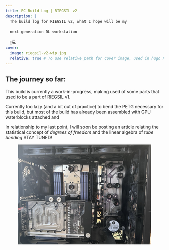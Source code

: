 ```yaml
---
title: PC Build Log | RIEGSIL v2
description: |
  The build log for RIEGSIL v2, what I hope will be my

  next generation DL workstation

  🤖💻
cover:
  image: riegsil-v2-wip.jpg
  relative: true # To use relative path for cover image, used in hugo Page-bundles
---
```


## The journey so far:

This build is currently a work-in-progress, making used of some parts that used to be a part of RIEGSIL v1.

Currently too lazy (and a bit out of practice) to bend the PETG necessary for this build, but most of the build has already been assembled with GPU waterblocks attached and  

In relationship to my last point, I will soon be posting an article relating the statistical concept of *degrees of freedom* and the linear algebra of *tube bending* STAY TUNED!

<figure>
    <img src="riegsil-v2-wip.jpg">
</figure>